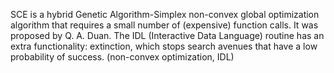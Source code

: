 SCE is a hybrid Genetic Algorithm-Simplex non-convex global optimization algorithm that requires a small number of (expensive) function calls. It was proposed by Q. A. Duan. The IDL (Interactive Data Language) routine has an extra functionality: extinction, which stops search avenues that have a low probability of success. (non-convex optimization, IDL)
